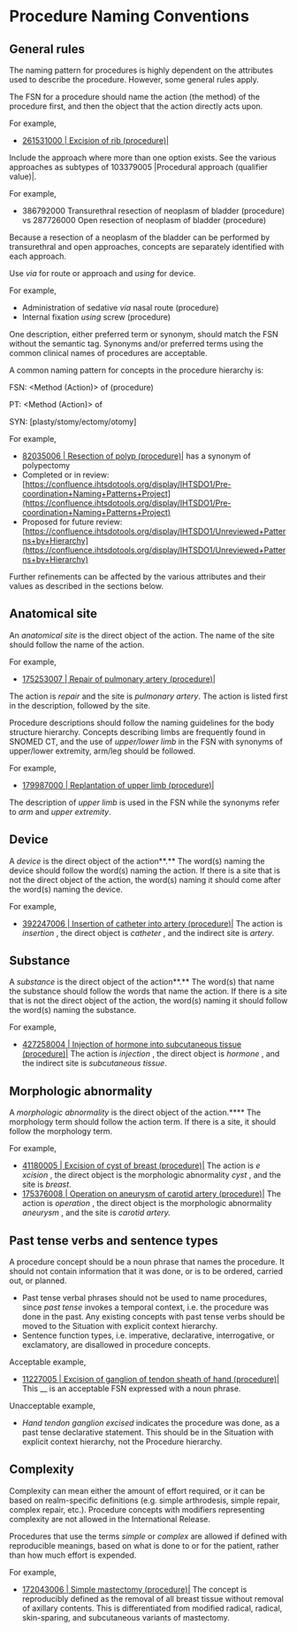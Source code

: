 # Procedure Naming Conventions

## General rules

The naming pattern for procedures is highly dependent on the attributes used to describe the procedure. However, some general rules apply.

The FSN for a procedure should name the action (the method) of the procedure first, and then the object that the action directly acts upon.

For example,

* [261531000 | Excision of rib (procedure)|](http://snomed.info/id/261531000)

Include the approach where more than one option exists. See the various approaches as subtypes of 103379005 |Procedural approach (qualifier value)|.

For example,

* 386792000 Transurethral resection of neoplasm of bladder (procedure) vs 287726000 Open resection of neoplasm of bladder (procedure)

Because a resection of a neoplasm of the bladder can be performed by transurethral and open approaches, concepts are separately identified with each approach.

Use _via_ for route or approach and _using_ for device.

For example,

* Administration of sedative _via_ nasal route (procedure)
* Internal fixation _using_ screw (procedure)

One description, either preferred term or synonym, should match the FSN without the semantic tag. Synonyms and/or preferred terms using the common clinical names of procedures are acceptable.

A common naming pattern for concepts in the procedure hierarchy is:

FSN: \<Method (Action)> of (procedure)

PT: \<Method (Action)> of

SYN: \[plasty/stomy/ectomy/otomy]

For example,

* [82035006 | Resection of polyp (procedure)|](http://snomed.info/id/82035006) has a synonym of polypectomy
* Completed or in review: [https://confluence.ihtsdotools.org/display/IHTSDO1/Pre-coordination+Naming+Patterns+Project](https://confluence.ihtsdotools.org/display/IHTSDO1/Pre-coordination+Naming+Patterns+Project)
* Proposed for future review: [https://confluence.ihtsdotools.org/display/IHTSDO1/Unreviewed+Patterns+by+Hierarchy](https://confluence.ihtsdotools.org/display/IHTSDO1/Unreviewed+Patterns+by+Hierarchy)

Further refinements can be affected by the various attributes and their values as described in the sections below.

## Anatomical site

An _anatomical site_ is the direct object of the action. The name of the site should follow the name of the action.

For example,

* [175253007 | Repair of pulmonary artery (procedure)|](http://snomed.info/id/175253007)

The action is _repair_ and the site is _pulmonary artery_. The action is listed first in the description, followed by the site.

Procedure descriptions should follow the naming guidelines for the body structure hierarchy. Concepts describing limbs are frequently found in SNOMED CT, and the use of _upper/lower_ _limb_ in the FSN with synonyms of upper/lower extremity, arm/leg should be followed.

For example,

* [179987000 | Replantation of upper limb (procedure)|](http://snomed.info/id/179987000)

The description of _upper limb_ is used in the FSN while the synonyms refer to _arm_ and _upper extremity_.

## Device

A _device_ is the direct object of the action\*\*.\*\* The word(s) naming the device should follow the word(s) naming the action. If there is a site that is not the direct object of the action, the word(s) naming it should come after the word(s) naming the device.

For example,

* [392247006 | Insertion of catheter into artery (procedure)|](http://snomed.info/id/392247006) The action is _insertion_ , the direct object is _catheter_ , and the indirect site is _artery_.

## Substance

A _substance_ is the direct object of the action\*\*.\*\* The word(s) that name the substance should follow the words that name the action. If there is a site that is not the direct object of the action, the word(s) naming it should follow the word(s) naming the substance.

For example,

* [427258004 | Injection of hormone into subcutaneous tissue (procedure)|](http://snomed.info/id/427258004) The action is _injection_ , the direct object is _hormone_ , and the indirect site is _subcutaneous tissue_.

## Morphologic abnormality

A _morphologic abnormality_ is the direct object of the action.\*\*\*\* The morphology term should follow the action term. If there is a site, it should follow the morphology term.

For example,

* [41180005 | Excision of cyst of breast (procedure)|](http://snomed.info/id/41180005) The action is _e_ _xcision_ , the direct object is the morphologic abnormality _cyst_ , and the site is _breast_.
* [175376008 | Operation on aneurysm of carotid artery (procedure)|](http://snomed.info/id/175376008) The action is _operation_ , the direct object is the morphologic abnormality _aneurysm_ , and the site is _carotid artery._

## Past tense verbs and sentence types

A procedure concept should be a noun phrase that names the procedure. It should not contain information that it was done, or is to be ordered, carried out, or planned.

* Past tense verbal phrases should not be used to name procedures, since _past tense_ invokes a temporal context, i.e. the procedure was done in the past. Any existing concepts with past tense verbs should be moved to the Situation with explicit context hierarchy.
* Sentence function types, i.e. imperative, declarative, interrogative, or exclamatory, are disallowed in procedure concepts.

Acceptable example,

* [11227005 | Excision of ganglion of tendon sheath of hand (procedure)|](http://snomed.info/id/11227005) This \_\_ is an acceptable FSN expressed with a noun phrase.

Unacceptable example,

* _Hand tendon ganglion excised_ indicates the procedure was done, as a past tense declarative statement. This should be in the Situation with explicit context hierarchy, not the Procedure hierarchy.

## Complexity

Complexity can mean either the amount of effort required, or it can be based on realm-specific definitions (e.g. simple arthrodesis, simple repair, complex repair, etc.). Procedure concepts with modifiers representing complexity are not allowed in the International Release.

Procedures that use the terms _simple_ or _complex_ are allowed if defined with reproducible meanings, based on what is done to or for the patient, rather than how much effort is expended.

For example,

* [172043006 | Simple mastectomy (procedure)|](http://snomed.info/id/172043006) The concept is reproducibly defined as the removal of all breast tissue without removal of axillary contents. This is differentiated from modified radical, radical, skin-sparing, and subcutaneous variants of mastectomy.
